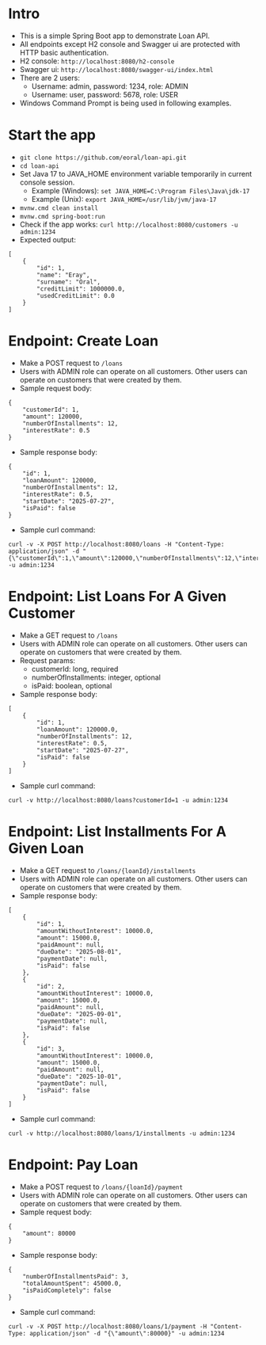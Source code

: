 # Intro
- This is a simple Spring Boot app to demonstrate Loan API.
- All endpoints except H2 console and Swagger ui are protected with HTTP basic authentication.
- H2 console: `http://localhost:8080/h2-console`
- Swagger ui: `http://localhost:8080/swagger-ui/index.html`
- There are 2 users:
  - Username: admin, password: 1234, role: ADMIN
  - Username: user, password: 5678, role: USER
- Windows Command Prompt is being used in following examples.

# Start the app
- `git clone https://github.com/eoral/loan-api.git`
- `cd loan-api`
- Set Java 17 to JAVA_HOME environment variable temporarily in current console session.
    - Example (Windows): `set JAVA_HOME=C:\Program Files\Java\jdk-17`
    - Example (Unix): `export JAVA_HOME=/usr/lib/jvm/java-17`
- `mvnw.cmd clean install`
- `mvnw.cmd spring-boot:run`
- Check if the app works: `curl http://localhost:8080/customers -u admin:1234`
- Expected output: 
```
[
	{
		"id": 1,
		"name": "Eray",
		"surname": "Oral",
		"creditLimit": 1000000.0,
		"usedCreditLimit": 0.0
	}
]
```

# Endpoint: Create Loan
- Make a POST request to `/loans`
- Users with ADMIN role can operate on all customers. Other users can operate on customers that were created by them.
- Sample request body:
```
{
	"customerId": 1,
	"amount": 120000,
	"numberOfInstallments": 12,
	"interestRate": 0.5
}
```
- Sample response body:
```
{
	"id": 1,
	"loanAmount": 120000,
	"numberOfInstallments": 12,
	"interestRate": 0.5,
	"startDate": "2025-07-27",
	"isPaid": false
}
```
- Sample curl command:
```
curl -v -X POST http://localhost:8080/loans -H "Content-Type: application/json" -d "{\"customerId\":1,\"amount\":120000,\"numberOfInstallments\":12,\"interestRate\":0.5}" -u admin:1234
```

# Endpoint: List Loans For A Given Customer
- Make a GET request to `/loans`
- Users with ADMIN role can operate on all customers. Other users can operate on customers that were created by them.
- Request params:
  - customerId: long, required
  - numberOfInstallments: integer, optional
  - isPaid: boolean, optional
- Sample response body:
```
[
	{
		"id": 1,
		"loanAmount": 120000.0,
		"numberOfInstallments": 12,
		"interestRate": 0.5,
		"startDate": "2025-07-27",
		"isPaid": false
	}
]
```
- Sample curl command:
```
curl -v http://localhost:8080/loans?customerId=1 -u admin:1234
```

# Endpoint: List Installments For A Given Loan
- Make a GET request to `/loans/{loanId}/installments`
- Users with ADMIN role can operate on all customers. Other users can operate on customers that were created by them.
- Sample response body:
```
[
	{
		"id": 1,
		"amountWithoutInterest": 10000.0,
		"amount": 15000.0,
		"paidAmount": null,
		"dueDate": "2025-08-01",
		"paymentDate": null,
		"isPaid": false
	},
	{
		"id": 2,
		"amountWithoutInterest": 10000.0,
		"amount": 15000.0,
		"paidAmount": null,
		"dueDate": "2025-09-01",
		"paymentDate": null,
		"isPaid": false
	},
	{
		"id": 3,
		"amountWithoutInterest": 10000.0,
		"amount": 15000.0,
		"paidAmount": null,
		"dueDate": "2025-10-01",
		"paymentDate": null,
		"isPaid": false
	}
]
```
- Sample curl command:
```
curl -v http://localhost:8080/loans/1/installments -u admin:1234
```

# Endpoint: Pay Loan
- Make a POST request to `/loans/{loanId}/payment`
- Users with ADMIN role can operate on all customers. Other users can operate on customers that were created by them.
- Sample request body:
```
{
	"amount": 80000
}
```
- Sample response body:
```
{
	"numberOfInstallmentsPaid": 3,
	"totalAmountSpent": 45000.0,
	"isPaidCompletely": false
}
```
- Sample curl command:
```
curl -v -X POST http://localhost:8080/loans/1/payment -H "Content-Type: application/json" -d "{\"amount\":80000}" -u admin:1234
```

